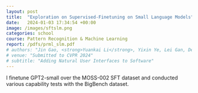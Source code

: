 ```yaml
---
layout: post
title:  "Exploration on Supervised-Finetuning on Small Language Models"
date:   2024-01-03 17:34:54 +00:00
image: /images/sftslm.png
categories: school
course: Pattern Recognition & Machine Learning
report: /pdfs/prml_slm.pdf
# authors: "Jin Gao, <strong>Yuankai Li</strong>, Yixin Ye, Lei Gan, Dequan Wang"
# venue: "Submitted to CVPR 2024"
# subtitle: "Adding Natural User Interfaces to Software"
---
```

I finetune GPT2-small over the MOSS-002 SFT dataset and conducted various capability tests with the BigBench dataset.
<!-- With Stan Melax. We ran a Hand-On lab for  Intel's Perceptual Computing SDK at the Intel Development Forum 2013 in San Francisco. The focus was on building novel user interactions and working with 3D sensor data. -->